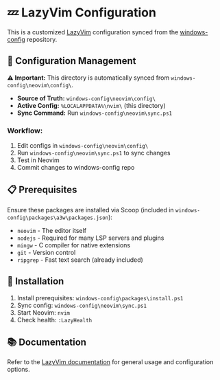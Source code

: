 # 💤 LazyVim Configuration

This is a customized [LazyVim](https://github.com/LazyVim/LazyVim) configuration synced from the [windows-config](https://github.com/ivankovnatsky/windows-config) repository.

## 🔄 Configuration Management

**⚠️ Important:** This directory is automatically synced from `windows-config\neovim\config\`. 

- **Source of Truth:** `windows-config\neovim\config\`
- **Active Config:** `%LOCALAPPDATA%\nvim\` (this directory)
- **Sync Command:** Run `windows-config\neovim\sync.ps1`

### Workflow:
1. Edit configs in `windows-config\neovim\config\`
2. Run `windows-config\neovim\sync.ps1` to sync changes
3. Test in Neovim
4. Commit changes to windows-config repo

## 📋 Prerequisites

Ensure these packages are installed via Scoop (included in `windows-config\packages\a3w\packages.json`):

- `neovim` - The editor itself
- `nodejs` - Required for many LSP servers and plugins
- `mingw` - C compiler for native extensions
- `git` - Version control
- `ripgrep` - Fast text search (already included)

## 🚀 Installation

1. Install prerequisites: `windows-config\packages\install.ps1`
2. Sync config: `windows-config\neovim\sync.ps1`
3. Start Neovim: `nvim`
4. Check health: `:LazyHealth`

## 📚 Documentation

Refer to the [LazyVim documentation](https://lazyvim.github.io/installation) for general usage and configuration options.
